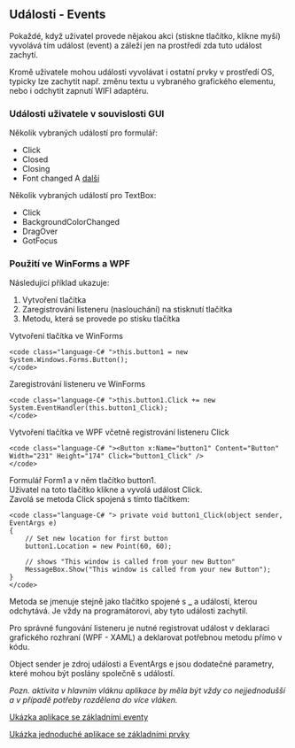 ## Události - Events

Pokaždé, když uživatel provede nějakou akci (stiskne tlačítko, klikne myší) vyvolává tím událost (event) a záleží jen na prostředí zda tuto událost zachytí.

Kromě uživatele mohou události vyvolávat i ostatní prvky v prostředí OS, typicky lze zachytit např. změnu textu u vybraného grafického elementu, nebo i odchytit zapnutí WIFI adaptéru.

### Události uživatele v souvislosti GUI

Několik vybraných událostí pro formulář:

*   Click
*   Closed
*   Closing
*   Font changed
A [ další ](https://msdn.microsoft.com/en-us/library/system.windows.forms.form_events%28v=vs.110%29.aspx)  

Několik vybraných událostí pro TextBox:

*   Click
*   BackgroundColorChanged
*   DragOver
*   GotFocus

### Použití ve WinForms a WPF

Následující příklad ukazuje: 

1.  Vytvoření tlačítka
2.  Zaregistrování listeneru (naslouchání) na stisknutí tlačítka
3.  Metodu, která se provede po stisku tlačítka

Vytvoření tlačítka ve WinForms

    <code class="language-C# ">this.button1 = new System.Windows.Forms.Button();
    </code>

Zaregistrování listeneru ve WinForms

    <code class="language-C# ">this.button1.Click += new System.EventHandler(this.button1_Click);
    </code>

Vytvoření tlačítka ve WPF včetně registrování listeneru Click

    <code class="language-C# "><Button x:Name="button1" Content="Button" Width="231" Height="174" Click="button1_Click" />
    </code>

Formulář Form1 a v něm tlačítko button1.  
 Uživatel na toto tlačítko klikne a vyvolá událost Click.  
 Zavolá se metoda Click spojená s tímto tlačítkem:

    <code class="language-C# "> private void button1_Click(object sender, EventArgs e)
    {
        // Set new location for first button
        button1.Location = new Point(60, 60);

        // shows "This window is called from your new Button"
        MessageBox.Show("This window is called from your new Button");
    }
    </code>

Metoda se jmenuje stejně jako tlačítko spojené s **_** a událostí, kterou odchytává. Je vždy na programátorovi, aby tyto události zachytil.

Pro správné fungování listeneru je nutné registrovat událost v deklaraci grafického rozhraní (WPF - XAML) a deklarovat potřebnou metodu přímo v kódu.

Object sender je zdroj události a EventArgs e jsou dodatečné parametry, které mohou být poslány společně s událostí.

*Pozn. aktivita v hlavním vláknu aplikace by měla být vždy co nejjednodušší a v případě potřeby rozdělena do více vláken.*

[Ukázka aplikace se základními eventy](attachment/WinFormsEvents.zip)  

[Ukázka jednoduché aplikace se základními prvky](attachment/WinFormsTools.zip)